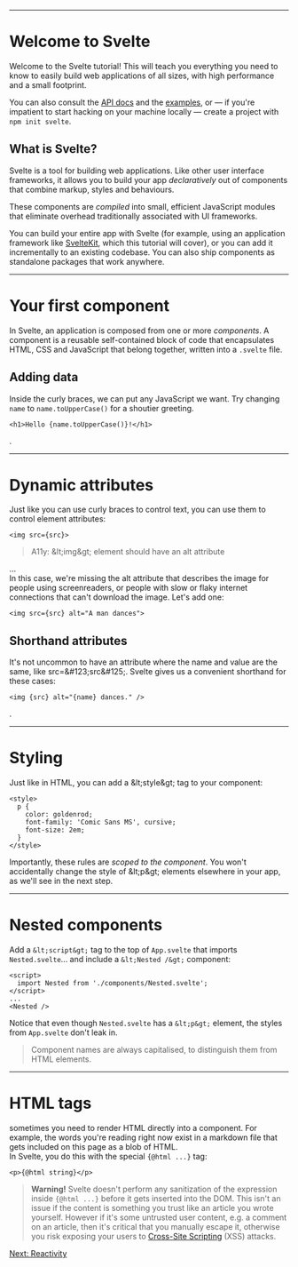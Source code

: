 ------
# **Welcome to Svelte** 

Welcome to the Svelte tutorial! This will teach you everything you need to know to easily build web applications of all sizes, with high performance and a small footprint.

You can also consult the [API docs](https://svelte.dev/docs) and the [examples](https://svelte.dev/examples), or — if you're impatient to start hacking on your machine locally — create a project with `npm init svelte`.

## What is Svelte? 

Svelte is a tool for building web applications. Like other user interface frameworks, it allows you to build your app _declaratively_ out of components that combine markup, styles and behaviours.

These components are _compiled_ into small, efficient JavaScript modules that eliminate overhead traditionally associated with UI frameworks.

You can build your entire app with Svelte (for example, using an application framework like [SvelteKit](https://kit.svelte.dev/), which this tutorial will cover), or you can add it incrementally to an existing codebase. You can also ship components as standalone packages that work anywhere.  
___

# **Your first component** 

In Svelte, an application is composed from one or more _components_. A component is a reusable self-contained block of code that encapsulates HTML, CSS and JavaScript that belong together, written into a `.svelte` file.

## Adding data

Inside the curly braces, we can put any JavaScript we want. Try changing `name` to `name.toUpperCase()` for a shoutier greeting.

```svelte title="src/routes/part1/introduction/+page.svelte" "{name.toUpperCase()}"
<h1>Hello {name.toUpperCase()}!</h1>
```
.
___
  
# **Dynamic attributes** 

Just like you can use curly braces to control text, you can use them to control element attributes:

```svelte title="src/routes/part1/introduction/+page.svelte" "src={src}"
<img src={src}>
```

> A11y: &amp;lt;img&amp;gt; element should have an alt attribute

...  
In this case, we're missing the alt attribute that describes the image for people using screenreaders, or people with slow or flaky internet connections that can't download the image. Let's add one:

```svelte title="src/routes/part1/introduction/+page.svelte" /alt="A man dances"/
<img src={src} alt="A man dances">
```

## Shorthand attributes

It's not uncommon to have an attribute where the name and value are the same, like src=&amp;#123;src&amp;#125;. Svelte gives us a convenient shorthand for these cases:

```svelte title="src/routes/part1/introduction/+page.svelte" "{src}"
<img {src} alt="{name} dances." />
```
.
___

# **Styling**

Just like in HTML, you can add a &amp;lt;style&amp;gt; tag to your component:
```svelte title="src/routes/part1/introduction/+page.svelte" {2-6}
<style>
  p {
    color: goldenrod;
    font-family: 'Comic Sans MS', cursive;
    font-size: 2em;
  }
</style>
```
Importantly, these rules are _scoped to the component_. You won't accidentally change the style of &amp;lt;p&amp;gt; elements elsewhere in your app, as we'll see in the next step.
___

# **Nested components**

Add a `&lt;script&gt;` tag to the top of <code data-file="./+page.svelte">App.svelte</code> that imports <code data-file="./components/Nested.svelte">Nested.svelte</code>...
and include a `&lt;Nested /&gt;` component:
```svelte title="src/routes/part1/introduction/+page.svelte" {1-3} "<Nested />"
<script>
  import Nested from './components/Nested.svelte';
</script>
...
<Nested />
```
Notice that even though <code data-file="./components/Nested.svelte">Nested.svelte</code> has a `&lt;p&gt;` element, the styles from <code data-file="./+page.svelte">App.svelte</code> don't leak in.
> Component names are always capitalised, to distinguish them from HTML elements.  

___
# **HTML tags**
sometimes you need to render HTML directly into a component. For example, the words you're reading right now exist in a markdown file that gets included on this page as a blob of HTML.  
In Svelte, you do this with the special `{@html ...}` tag:
```svelte title="src/routes/part1/introduction/+page.svelte" "@html"
<p>{@html string}</p>
```
> **Warning!** Svelte doesn't perform any sanitization of the expression inside `{@html ...}` before it gets inserted into the DOM. This isn't an issue if the content is something you trust like an article you wrote yourself. However if it's some untrusted user content, e.g. a comment on an article, then it's critical that you manually escape it, otherwise you risk exposing your users to [Cross-Site Scripting](https://owasp.org/www-community/attacks/xss/) (XSS) attacks.

[Next: Reactivity](/part1/reactivity)